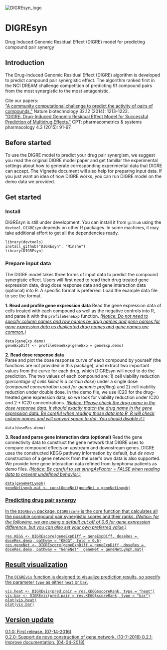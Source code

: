 ![DIGREsyn_logo](QBRC.jpg)

# DIGREsyn
Drug Induced Genomic Residual Effect (DIGRE) model for predicting compound pair synergy

## Introduction
The Drug-Induced Genomic Residual Effect (DIGRE) algorithm is developed to predict compound pair synergistic effect. The algorithm ranked first in the NCI DREAM challenge competition of predicting 91 compound pairs from the most synergistic to the most antagonistic. 

Cite our papers:  
["A community computational challenge to predict the activity of pairs of compounds."](http://www.nature.com/nbt/journal/v32/n12/full/nbt.3052.html) Nature biotechnology 32.12 (2014): 1213-1222.  
["DIGRE: Drug-Induced Genomic Residual Effect Model for Successful Prediction of Multidrug Effects."](http://onlinelibrary.wiley.com/doi/10.1002/psp4.1/abstract;jsessionid=2874AA1DB0B0E048BA1041B8D46BA07D.f03t04) CPT: pharmacometrics & systems pharmacology 4.2 (2015): 91-97.

## Before started
To use the DIGRE model to predict your drug pair synergism, we suggest you read the original DIGRE model paper and get famillar the experimental settings about how to generate corresponding experimental data that DIGRE can accept. The Vignette document will also help for preparing input data. If you just want an idea of how DIGRE works, you can run DIGRE model on the demo data we provided.


## Get started
### Install ###
DIGREsyn is still under development. You can install it from `github` using the `devtool`. `DIGREsyn` depends on other R packages. In some machines, it may take additional effort to get all the dependencies ready.

```{r}
library(devtools)
install_github("DIGREsyn", "Minzhe")
library(DIGREsyn)
```

### Prepare input data ###
The DIGRE model takes three forms of input data to predict the compound synergistic effect. Users will first need to read their drug treated gene expression data, drug dose response data and gene interaction data (optional) into R. A specific format is preferred. Load the example data file to see the format.

**1. Read and profile gene expression data**
Read the gene expression data of cells treated with each compound as well as the negative controls into R, and parse it with the `profileGeneExp` function. <u>*(Notice: Do not need to specify column names and row names by drug names and gene names for gene expression data as duplicated drug names and gene names are common.)*</u>
```{r}
data(geneExp.demo)
geneExpDiff <- profileGeneExp(geneExp = geneExp.demo)
```

**2. Read dose response data**  
Parse and plot the dose response curve of each compound by yourself (the functions are not provided in this package), and extract two important values from the curve for each drug, which DIGREsyn will need to do the prediction. The two values of each compound are: 1) cell viability reduction (*percentage of cells killed in a certain dose*) under a single dose (*compound concentration used for genomic profiling*) and 2) cell viability reduction under double dose. In the demo file, we use IC20 for the drug-treated gene expression data, so we look for viability reduction under IC20 and 2 \* IC20 concentrations. <u>*(Notice: Please check the drug name in the dose response data. It should exactly match the drug name in the gene expression data. Be careful when reading those data into R, R will check column names and will convert space to dot. You should disable it.)*</u>
```{r}
data(doseRes.demo)
```

**3. Read and parse gene interaction data (optional)**
Read the gene connectivity data to construct the gene network that DIGRE uses to compare compound effects on upstream and downstream genes. DIGRE uses the constructed KEGG pathway information by default, but *de novo* construction of a gene network from the user's own data is also supported. We provide here gene interaction data refined from lymphoma patients as demo files. <u>*(Notice: Be careful to set stringAsFactor = FALSE when reading data to prevent undefined behavior.)*
```{r}
data(geneNetLymph)
geneNetLymph.mat <- constGeneNet(geneNet = geneNetLymph)
```

### Predicting drug pair synergy ###
In the `DIGREsyn` package, `DIGREscore` is the core function that calculates all the possible compound pair synergistic scores and their ranks. <u>*(Notice: for the following, we are using a default cut off of 0.6 for gene expression difference, but you can also set your own preferred value.)*</u>
```{r}
res.KEGG <- DIGREscore(geneExpDiff = geneExpDiff, doseRes = doseRes.demo, pathway = "KEGG", fold = 0.6)
res.geneNet <- DIGREscore(geneExpDiff = geneExpDiff, doseRes = doseRes.demo, pathway = "GeneNet", geneNet = geneNetLymph.mat)
```

## Result visualization
The `DIGREvis` function is designed to visualize prediction results, so specify the parameter `type` as either `heat` or `bar`.
```{r}
vis.heat <- DIGREvis(pred.pair = res.KEGG$scoreRank, type = "heat")
vis.bar <- DIGREvis(pred.pair = res.KEGG$scoreRank, type = "bar")
plot(vis.heat)
plot(vis.bar)
```

## Version update
0.1.0: First release. (07-14-2016)  
0.2.0: Support de novo construction of gene network. (10-7-2016)
0.2.1: Improve documentation. (04-04-2018)
